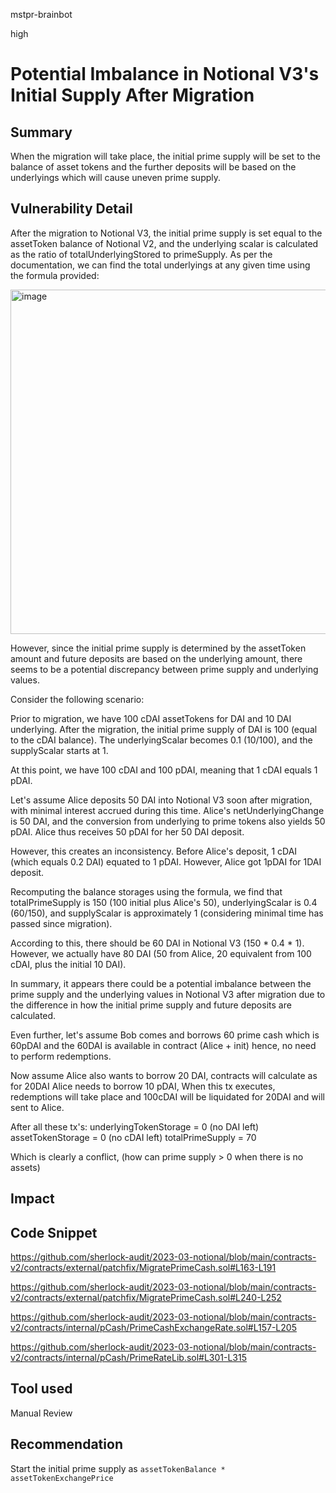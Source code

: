 mstpr-brainbot

high

# Potential Imbalance in Notional V3's Initial Supply After Migration

## Summary
When the migration will take place, the initial prime supply will be set to the balance of asset tokens and the further deposits will be based on the underlyings which will cause uneven prime supply.
## Vulnerability Detail
After the migration to Notional V3, the initial prime supply is set equal to the assetToken balance of Notional V2, and the underlying scalar is calculated as the ratio of totalUnderlyingStored to primeSupply. As per the documentation, we can find the total underlyings at any given time using the formula provided:

<img width="551" alt="image" src="https://github.com/sherlock-audit/2023-03-notional-mstpr/assets/120012681/de638ed9-b7e2-4f5a-8aba-b4088b0259de">

However, since the initial prime supply is determined by the assetToken amount and future deposits are based on the underlying amount, there seems to be a potential discrepancy between prime supply and underlying values.

Consider the following scenario:

Prior to migration, we have 100 cDAI assetTokens for DAI and 10 DAI underlying. After the migration, the initial prime supply of DAI is 100 (equal to the cDAI balance). The underlyingScalar becomes 0.1 (10/100), and the supplyScalar starts at 1.

At this point, we have 100 cDAI and 100 pDAI, meaning that 1 cDAI equals 1 pDAI.

Let's assume Alice deposits 50 DAI into Notional V3 soon after migration, with minimal interest accrued during this time. Alice's netUnderlyingChange is 50 DAI, and the conversion from underlying to prime tokens also yields 50 pDAI. Alice thus receives 50 pDAI for her 50 DAI deposit.

However, this creates an inconsistency. Before Alice's deposit, 1 cDAI (which equals 0.2 DAI) equated to 1 pDAI. However, Alice got 1pDAI for 1DAI deposit.

Recomputing the balance storages using the formula, we find that totalPrimeSupply is 150 (100 initial plus Alice's 50), underlyingScalar is 0.4 (60/150), and supplyScalar is approximately 1 (considering minimal time has passed since migration).

According to this, there should be 60 DAI in Notional V3 (150 * 0.4 * 1). However, we actually have 80 DAI (50 from Alice, 20 equivalent from 100 cDAI, plus the initial 10 DAI).

In summary, it appears there could be a potential imbalance between the prime supply and the underlying values in Notional V3 after migration due to the difference in how the initial prime supply and future deposits are calculated.

Even further, let's assume Bob comes and borrows 60 prime cash which is 60pDAI and the 60DAI is available in contract (Alice + init) hence, no need to perform redemptions.

Now assume Alice also wants to borrow 20 DAI, contracts will calculate as for 20DAI Alice needs to borrow 10 pDAI, 
When this tx executes, redemptions will take place and 100cDAI will be liquidated for 20DAI and will sent to Alice.

After all these tx's:
underlyingTokenStorage = 0 (no DAI left)
assetTokenStorage = 0 (no cDAI left)
totalPrimeSupply = 70 
 
 Which is clearly a conflict, (how can prime supply > 0 when there is no assets)
## Impact

## Code Snippet
https://github.com/sherlock-audit/2023-03-notional/blob/main/contracts-v2/contracts/external/patchfix/MigratePrimeCash.sol#L163-L191

https://github.com/sherlock-audit/2023-03-notional/blob/main/contracts-v2/contracts/external/patchfix/MigratePrimeCash.sol#L240-L252

https://github.com/sherlock-audit/2023-03-notional/blob/main/contracts-v2/contracts/internal/pCash/PrimeCashExchangeRate.sol#L157-L205

https://github.com/sherlock-audit/2023-03-notional/blob/main/contracts-v2/contracts/internal/pCash/PrimeRateLib.sol#L301-L315
## Tool used

Manual Review

## Recommendation
Start the initial prime supply as 
`assetTokenBalance * assetTokenExchangePrice`